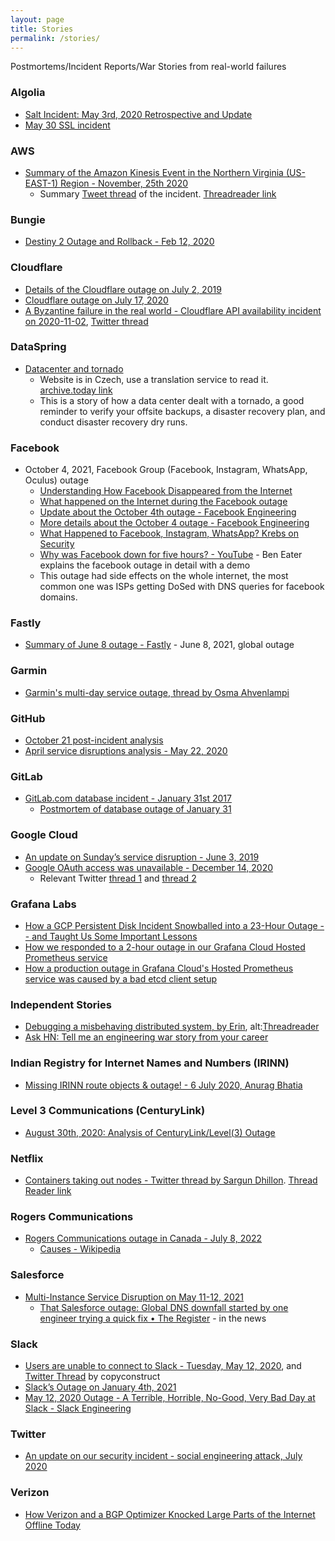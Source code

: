 ```yaml
---
layout: page
title: Stories
permalink: /stories/
---
```


Postmortems/Incident Reports/War Stories from real-world failures

### Algolia
- [Salt Incident: May 3rd, 2020 Retrospective and Update](https://blog.algolia.com/salt-incident-may-3rd-2020-retrospective-and-update/)
- [May 30 SSL incident](https://www.algolia.com/blog/engineering/may-30-ssl-incident/)

### AWS
- [Summary of the Amazon Kinesis Event in the Northern Virginia (US-EAST-1) Region - November, 25th 2020](https://aws.amazon.com/message/11201/)
  - Summary [Tweet thread](https://twitter.com/GergelyOrosz/status/1337871810738655235) of the incident. [Threadreader link](https://threadreaderapp.com/thread/1337869823204847616.html)

### Bungie
- [Destiny 2 Outage and Rollback - Feb 12, 2020](https://www.bungie.net/en/Explore/Detail/News/48723)

### Cloudflare
- [Details of the Cloudflare outage on July 2, 2019](https://blog.cloudflare.com/details-of-the-cloudflare-outage-on-july-2-2019/)
- [Cloudflare outage on July 17, 2020](https://blog.cloudflare.com/cloudflare-outage-on-july-17-2020/)
- [A Byzantine failure in the real world - Cloudflare API availability incident on 2020-11-02](https://blog.cloudflare.com/a-byzantine-failure-in-the-real-world/), [Twitter thread](https://twitter.com/HenryR/status/1333336495260745729)

### DataSpring
- [Datacenter and tornado](https://www.dataspring.cz/datacentrum-a-tornado/)
  - Website is in Czech, use a translation service to read it. [archive.today link](http://archive.today/fWE85)
  - This is a story of how a data center dealt with a tornado, a good reminder to verify your offsite backups, a disaster recovery plan, and conduct disaster recovery dry runs.

### Facebook
- October 4, 2021, Facebook Group (Facebook, Instagram, WhatsApp, Oculus) outage
  - [Understanding How Facebook Disappeared from the Internet](https://blog.cloudflare.com/october-2021-facebook-outage/)
  - [What happened on the Internet during the Facebook outage](https://blog.cloudflare.com/during-the-facebook-outage/)
  - [Update about the October 4th outage - Facebook Engineering](https://engineering.fb.com/2021/10/04/networking-traffic/outage/)
  - [More details about the October 4 outage - Facebook Engineering](https://engineering.fb.com/2021/10/05/networking-traffic/outage-details/)
  - [What Happened to Facebook, Instagram, WhatsApp? Krebs on Security](https://krebsonsecurity.com/2021/10/what-happened-to-facebook-instagram-whatsapp/)
  - [Why was Facebook down for five hours? - YouTube](https://www.youtube.com/watch?v=-wMU8vmfaYo) - Ben Eater explains the facebook outage in detail with a demo
  - This outage had side effects on the whole internet, the most common one was ISPs getting DoSed with DNS queries for facebook domains.

### Fastly
- [Summary of June 8 outage - Fastly](https://www.fastly.com/blog/summary-of-june-8-outage) - June 8, 2021, global outage

### Garmin
- [Garmin's multi-day service outage, thread by Osma Ahvenlampi](https://twitter.com/osma/status/1286374610204844033)

### GitHub
- [October 21 post-incident analysis](https://github.blog/2018-10-30-oct21-post-incident-analysis/)
- [April service disruptions analysis - May 22, 2020](https://github.blog/2020-05-22-april-service-disruptions-analysis/)

### GitLab
- [GitLab.com database incident - January 31st 2017](https://about.gitlab.com/blog/2017/02/01/gitlab-dot-com-database-incident/)
   - [Postmortem of database outage of January 31](https://about.gitlab.com/blog/2017/02/10/postmortem-of-database-outage-of-january-31/)

### Google Cloud
- [An update on Sunday’s service disruption - June 3, 2019](https://cloud.google.com/blog/topics/inside-google-cloud/an-update-on-sundays-service-disruption)
- [Google OAuth access was unavailable - December 14, 2020](https://status.cloud.google.com/incident/zall/20013)
  - Relevant Twitter [thread 1](https://twitter.com/copyconstruct/status/1338716306963456000) and [thread 2](https://twitter.com/copyconstruct/status/1340140498418208770)

### Grafana Labs
- [How a GCP Persistent Disk Incident Snowballed into a 23-Hour Outage -- and Taught Us Some Important Lessons](https://grafana.com/blog/2020/01/23/how-a-gcp-persistent-disk-incident-snowballed-into-a-23-hour-outage-and-taught-us-some-important-lessons/)
- [How we responded to a 2-hour outage in our Grafana Cloud Hosted Prometheus service](https://grafana.com/blog/2021/03/26/how-we-responded-to-a-2-hour-outage-in-our-grafana-cloud-hosted-prometheus-service/)
- [How a production outage in Grafana Cloud's Hosted Prometheus service was caused by a bad etcd client setup](https://grafana.com/blog/2020/04/07/how-a-production-outage-in-grafana-clouds-hosted-prometheus-service-was-caused-by-a-bad-etcd-client-setup/)

### Independent Stories
- [Debugging a misbehaving distributed system, by Erin](https://twitter.com/erincandescent/status/1281280157073002496),  alt:[Threadreader](https://threadreaderapp.com/thread/1281280157073002496.html)
- [Ask HN: Tell me an engineering war story from your career](https://news.ycombinator.com/item?id=13987098)

### Indian Registry for Internet Names and Numbers (IRINN)
- [Missing IRINN route objects & outage! - 6 July 2020, Anurag Bhatia](https://anuragbhatia.com/2020/07/networking/isp-column/missing-irinn-route-objects-outage/)

### Level 3 Communications (CenturyLink)
- [August 30th, 2020: Analysis of CenturyLink/Level(3) Outage](https://blog.cloudflare.com/analysis-of-todays-centurylink-level-3-outage/)

### Netflix
- [Containers taking out nodes - Twitter thread by Sargun Dhillon](https://twitter.com/sargun/status/1228495222658613250?s=19). [Thread Reader link](https://threadreaderapp.com/thread/1228495222658613250.html)

### Rogers Communications
- [Rogers Communications outage in Canada - July 8, 2022](https://blog.cloudflare.com/cloudflares-view-of-the-rogers-communications-outage-in-canada/)
  - [Causes - Wikipedia](https://en.wikipedia.org/wiki/2022_Rogers_Communications_outage#Causes)

### Salesforce
- [Multi-Instance Service Disruption on May 11-12, 2021](https://help.salesforce.com/s/articleView?id=000358392&type=1)
  - [That Salesforce outage: Global DNS downfall started by one engineer trying a quick fix • The Register](https://www.theregister.com/2021/05/19/salesforce_root_cause/) - in the news

### Slack
- [Users are unable to connect to Slack - Tuesday, May 12, 2020](https://status.slack.com/2020-05-12),
and [Twitter Thread](https://twitter.com/copyconstruct/status/1260988880397856769) by copyconstruct
- [Slack’s Outage on January 4th, 2021](https://slack.engineering/slacks-outage-on-january-4th-2021/)
- [May 12, 2020 Outage - A Terrible, Horrible, No-Good, Very Bad Day at Slack - Slack Engineering](https://slack.engineering/a-terrible-horrible-no-good-very-bad-day-at-slack/)

### Twitter
- [An update on our security incident - social engineering attack, July 2020](https://blog.twitter.com/en_us/topics/company/2020/an-update-on-our-security-incident.html)

### Verizon
- [How Verizon and a BGP Optimizer Knocked Large Parts of the Internet Offline Today](https://blog.cloudflare.com/how-verizon-and-a-bgp-optimizer-knocked-large-parts-of-the-internet-offline-today/)
